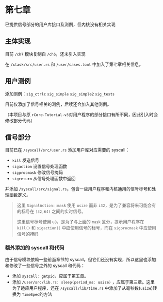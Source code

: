 # 第七章

已提供信号部分的用户库接口及测例，但内核没有相关实现

## 主体实现

目前 `/ch7` 模块复制自 `/ch6`，还未引入实现



在 `/xtask/src/user.rs` 和 `/user/cases.toml` 中加入了第七章相关信息。

## 用户测例

添加测例：`sig_ctrlc` `sig_simple` `sig_simple2` `sig_tests`

目前仅添加了信号相关的测例，后续还会加入其他测例。



（本项目与原 `rCore-Tutorial-v3`对用户程序的部分接口有所不同，因此引入时会修改部分代码）

## 信号部分

目前已在 `/syscall/src/user.rs` 添加用户库对应需要的 syscall：

- `kill` 发送信号
- `sigaction` 设置信号处理函数
- `sigprocmask` 修改信号掩码
- `sigreturn` 从信号处理函数中返回

并添加 `/syscall/src/signal.rs`，包含一些用户程序和内核通用的信号标号和处理函数定义。

> 这里 `SignalAction::mask` 使用 `usize` 而非 `i32`，是为了兼容将来可能会有的标号在 `[32,64)` 之间的实时信号。
> 
> 这里信号标号使用 `u8`，是为了与上面的 `mask` 区分，提示用户程序在 `kill()` 和 `sigaction()` 中应使用信号的标号，而在 `sigprocmask` 中应使用信号的掩码

### 额外添加的 syscall 和代码

由于信号模块依赖一些前面章节的 syscall，但它们还没有实现，所以这里也添加和修改了一些信号之外的 syscall 和代码：

- 添加 `syscall: getpid`，应属于第五章。
- 添加 `/user/src/lib.rs: sleep(period_ms: usize)` ，应属于第三章。这里为了适应用户程序，还在 `/syscall/lib/time.rs` 中添加了从毫秒数(`usize`)转换为 `TimeSpec`的方法